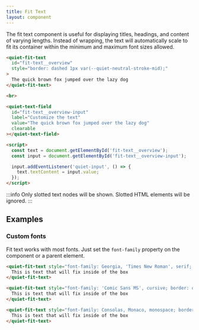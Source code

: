 ```yaml
---
title: Fit Text
layout: component
---
```


The fit text component is useful for displaying titles, headings, and content of varying lengths. Instead of wrapping, the text will automatically scale to fit its container within the minimum and maximum font sizes allowed.

```html {.example}
<quiet-fit-text 
  id="fit-text__overview" 
  style="border: dashed 1px var(--quiet-neutral-stroke-mid);"
>
  The quick brown fox jumped over the lazy dog
</quiet-fit-text>

<br>

<quiet-text-field 
  id="fit-text__overview-input" 
  label="Customize the text"
  value="The quick brown fox jumped over the lazy dog" 
  clearable
></quiet-text-field>

<script>
  const text = document.getElementById('fit-text__overview');
  const input = document.getElementById('fit-text__overview-input');

  input.addEventListener('quiet-input', () => {
    text.textContent = input.value;
  });
</script>
```

:::info
Only slotted text nodes will be shown. Slotted HTML elements will be ignored.
:::

## Examples

### Custom fonts

Fit text works with most fonts. Just set the `font-family` property on the component or a parent element.

```html {.example .flex-column}
<quiet-fit-text style="font-family: Georgia, 'Times New Roman', serif; border: dashed 1px var(--quiet-neutral-stroke-mid);">
  This is text that will fix inside of the box
</quiet-fit-text>

<quiet-fit-text style="font-family: 'Comic Sans MS', cursive; border: dashed 1px var(--quiet-neutral-stroke-mid);">
  This is text that will fix inside of the box
</quiet-fit-text>

<quiet-fit-text style="font-family: Consolas, Monaco, monospace; border: dashed 1px var(--quiet-neutral-stroke-mid);">
  This is text that will fix inside of the box
</quiet-fit-text>
```
